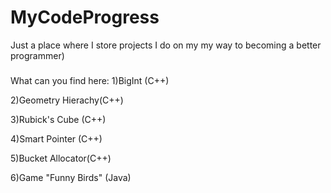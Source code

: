# MyCodeProgress
Just a place where I store projects I do on my my way to becoming a better programmer) 
###
What can you find here:
1)BigInt (C++)

2)Geometry Hierachy(C++)

3)Rubick's Cube (C++)

4)Smart Pointer (C++)

5)Bucket Allocator(C++)

6)Game "Funny Birds" (Java)
